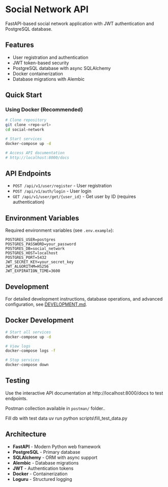 # Social Network API

FastAPI-based social network application with JWT authentication and PostgreSQL database.

## Features
- User registration and authentication
- JWT token-based security
- PostgreSQL database with async SQLAlchemy
- Docker containerization
- Database migrations with Alembic

## Quick Start

### Using Docker (Recommended)
```bash
# Clone repository
git clone <repo-url>
cd social-network

# Start services
docker-compose up -d

# Access API documentation
# http://localhost:8000/docs
```

## API Endpoints
- `POST /api/v1/user/register` - User registration
- `POST /api/v1/auth/login` - User login
- `GET /api/v1/user/get/{user_id}` - Get user by ID (requires authentication)

## Environment Variables
Required environment variables (see `.env.example`):
```env
POSTGRES_USER=postgres
POSTGRES_PASSWORD=your_password
POSTGRES_DB=social_network
POSTGRES_HOST=localhost
POSTGRES_PORT=5432
JWT_SECRET_KEY=your_secret_key
JWT_ALGORITHM=HS256
JWT_EXPIRATION_TIME=3600
```

## Development
For detailed development instructions, database operations, and advanced configuration, see [DEVELOPMENT.md](DEVELOPMENT.md).

## Docker Development
```bash
# Start all services
docker-compose up -d

# View logs
docker-compose logs -f

# Stop services
docker-compose down
```

## Testing
Use the interactive API documentation at http://localhost:8000/docs to test endpoints.

Postman collection available in `postman/` folder..

Fill db with test data
uv run python scripts\fill_test_data.py

## Architecture
- **FastAPI** - Modern Python web framework
- **PostgreSQL** - Primary database
- **SQLAlchemy** - ORM with async support
- **Alembic** - Database migrations
- **JWT** - Authentication tokens
- **Docker** - Containerization
- **Loguru** - Structured logging





